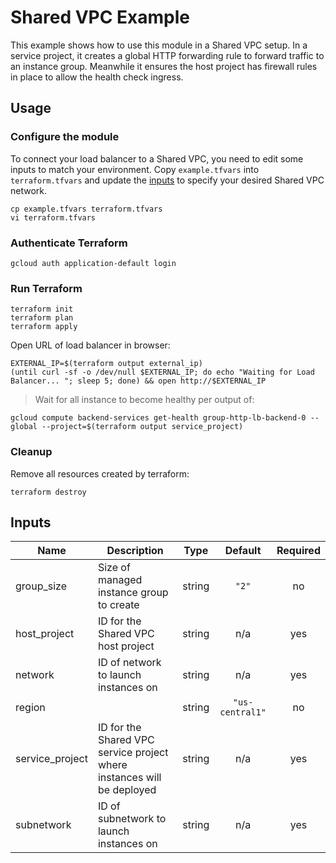 # Shared VPC Example

This example shows how to use this module in a Shared VPC setup. In a service project, it creates a global HTTP forwarding rule to forward traffic to an instance group. Meanwhile it ensures the host project has firewall rules in place to allow the health check ingress.

## Usage

### Configure the module

To connect your load balancer to a Shared VPC, you need to edit some inputs to match your environment. Copy `example.tfvars` into `terraform.tfvars` and update the [inputs](#inputs) to specify your desired Shared VPC network.

```
cp example.tfvars terraform.tfvars
vi terraform.tfvars
```

### Authenticate Terraform

```
gcloud auth application-default login
```

### Run Terraform

```
terraform init
terraform plan
terraform apply
```

Open URL of load balancer in browser:

```
EXTERNAL_IP=$(terraform output external_ip)
(until curl -sf -o /dev/null $EXTERNAL_IP; do echo "Waiting for Load Balancer... "; sleep 5; done) && open http://$EXTERNAL_IP
```

> Wait for all instance to become healthy per output of:

```
gcloud compute backend-services get-health group-http-lb-backend-0 --global --project=$(terraform output service_project)
```

### Cleanup

Remove all resources created by terraform:

```
terraform destroy
```

<!-- BEGINNING OF PRE-COMMIT-TERRAFORM DOCS HOOK -->
## Inputs

| Name | Description | Type | Default | Required |
|------|-------------|:----:|:-----:|:-----:|
| group\_size | Size of managed instance group to create | string | `"2"` | no |
| host\_project | ID for the Shared VPC host project | string | n/a | yes |
| network | ID of network to launch instances on | string | n/a | yes |
| region |  | string | `"us-central1"` | no |
| service\_project | ID for the Shared VPC service project where instances will be deployed | string | n/a | yes |
| subnetwork | ID of subnetwork to launch instances on | string | n/a | yes |

<!-- END OF PRE-COMMIT-TERRAFORM DOCS HOOK -->
